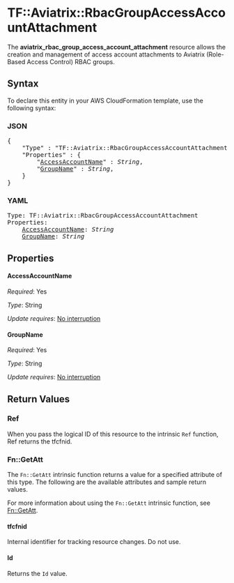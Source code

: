 # TF::Aviatrix::RbacGroupAccessAccountAttachment

The **aviatrix_rbac_group_access_account_attachment** resource allows the creation and management of access account attachments to Aviatrix (Role-Based Access Control) RBAC groups.

## Syntax

To declare this entity in your AWS CloudFormation template, use the following syntax:

### JSON

<pre>
{
    "Type" : "TF::Aviatrix::RbacGroupAccessAccountAttachment",
    "Properties" : {
        "<a href="#accessaccountname" title="AccessAccountName">AccessAccountName</a>" : <i>String</i>,
        "<a href="#groupname" title="GroupName">GroupName</a>" : <i>String</i>,
    }
}
</pre>

### YAML

<pre>
Type: TF::Aviatrix::RbacGroupAccessAccountAttachment
Properties:
    <a href="#accessaccountname" title="AccessAccountName">AccessAccountName</a>: <i>String</i>
    <a href="#groupname" title="GroupName">GroupName</a>: <i>String</i>
</pre>

## Properties

#### AccessAccountName

_Required_: Yes

_Type_: String

_Update requires_: [No interruption](https://docs.aws.amazon.com/AWSCloudFormation/latest/UserGuide/using-cfn-updating-stacks-update-behaviors.html#update-no-interrupt)

#### GroupName

_Required_: Yes

_Type_: String

_Update requires_: [No interruption](https://docs.aws.amazon.com/AWSCloudFormation/latest/UserGuide/using-cfn-updating-stacks-update-behaviors.html#update-no-interrupt)

## Return Values

### Ref

When you pass the logical ID of this resource to the intrinsic `Ref` function, Ref returns the tfcfnid.

### Fn::GetAtt

The `Fn::GetAtt` intrinsic function returns a value for a specified attribute of this type. The following are the available attributes and sample return values.

For more information about using the `Fn::GetAtt` intrinsic function, see [Fn::GetAtt](https://docs.aws.amazon.com/AWSCloudFormation/latest/UserGuide/intrinsic-function-reference-getatt.html).

#### tfcfnid

Internal identifier for tracking resource changes. Do not use.

#### Id

Returns the <code>Id</code> value.

